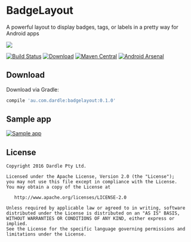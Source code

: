 BadgeLayout
=======
A powerful layout to display badges, tags, or labels in a pretty way for Android apps

![](https://cloud.githubusercontent.com/assets/22950288/20654442/6f769cae-b56d-11e6-9c46-a2d1e410e1ce.png)

[![Build Status](https://travis-ci.org/luxiliu/BadgeLayout.svg?branch=develop)](https://travis-ci.org/luxiliu/BadgeLayout)      [![Download](https://api.bintray.com/packages/luxiliu/maven/BadgeLayout/images/download.svg)](https://bintray.com/luxiliu/maven/BadgeLayout/_latestVersion)     [![Maven Central](https://maven-badges.herokuapp.com/maven-central/au.com.dardle/badgelayout/badge.svg)](https://maven-badges.herokuapp.com/maven-central/au.com.darlde/badgelayout)        [![Android Arsenal](https://img.shields.io/badge/Android%20Arsenal-BadgeLayout-brightgreen.svg?style=flat)](http://android-arsenal.com/details/1/4713)


Download
--------
Download via Gradle:
```groovy
compile 'au.com.dardle:badgelayout:0.1.0'
```


Sample app
--------
[![Sample app](https://play.google.com/intl/en_us/badges/images/generic/en_badge_web_generic.png)](https://play.google.com/store/apps/details?id=au.com.dardle.sample.badgelayout&utm_source=global_co&utm_medium=prtnr&utm_content=Mar2515&utm_campaign=PartBadge&pcampaignid=MKT-Other-global-all-co-prtnr-py-PartBadge-Mar2515-1)


License
--------
    Copyright 2016 Dardle Pty Ltd.

    Licensed under the Apache License, Version 2.0 (the "License");
    you may not use this file except in compliance with the License.
    You may obtain a copy of the License at

       http://www.apache.org/licenses/LICENSE-2.0

    Unless required by applicable law or agreed to in writing, software
    distributed under the License is distributed on an "AS IS" BASIS,
    WITHOUT WARRANTIES OR CONDITIONS OF ANY KIND, either express or implied.
    See the License for the specific language governing permissions and
    limitations under the License.


 [1]: https://search.maven.org/remote_content?g=au.com.dardle&a=badgelayout&v=LATEST
